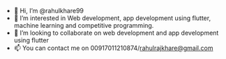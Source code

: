 - 👋 Hi, I’m @rahulkhare99
- 👀 I’m interested in Web development, app development using flutter, machine learning and competitive programming.
- 💞️ I’m looking to collaborate on web development and app development using flutter
- 📫 You can contact me on 00917011210874/rahulrajkhare@gmail.com

<!---
rahulkhare99/rahulkhare99 is a ✨ special ✨ repository because its `README.md` (this file) appears on your GitHub profile.
You can click the Preview link to take a look at your changes.
--->
